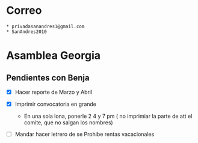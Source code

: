# Correo
    * privadasanandres1@gmail.com
    * SanAndres2010


# Asamblea Georgia

## Pendientes con Benja

- [x] Hacer reporte de Marzo y Abril
- [x] Imprimir convocatoria en grande
    * En una sola lona, ponerle 2 4 y 7 pm ( no imprimiar la parte de att el comite, que no salgan los nombres)
- [ ] Mandar hacer letrero de se Prohibe rentas vacacionales

